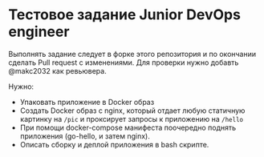 # Тестовое задание Junior DevOps engineer

Выполнять задание следует в форке этого репозитория и по окончании сделать Pull request с изменениями. Для проверки нужно добавть @makc2032 как ревьювера.

Нужно:
* Упаковать приложение в Docker образ
* Создать Docker образ с nginx, который отдает любую статичную картинку на `/pic` и проксирует запросы к приложению на `/hello`
* При помощи docker-compose манифеста поочередно поднять приложения (go-hello, и затем nginx).
* Описать сборку и деплой приложения в bash скрипте.
